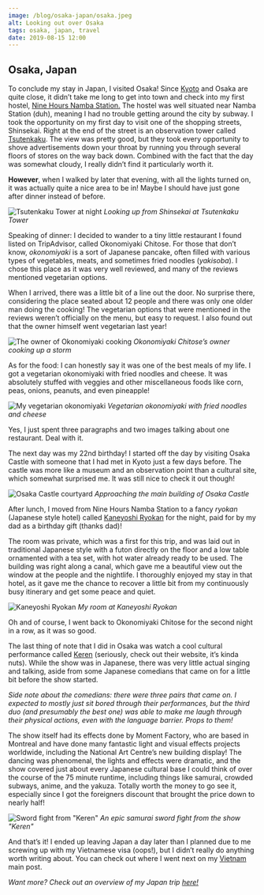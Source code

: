 ```yaml
---
image: /blog/osaka-japan/osaka.jpeg
alt: Looking out over Osaka
tags: osaka, japan, travel
date: 2019-08-15 12:00
---
```


## Osaka, Japan

To conclude my stay in Japan, I visited Osaka! Since [Kyoto](/post/kyoto-japan) and Osaka are quite close, it didn’t take me long to get into town and check into my first hostel, [Nine Hours Namba Station.](https://ninehours.co.jp/?lang=en) The hostel was well situated near Namba Station (duh), meaning I had no trouble getting around the city by subway. I took the opportunity on my first day to visit one of the shopping streets, Shinsekai. Right at the end of the street is an observation tower called [Tsutenkaku](https://www.tsutenkaku.co.jp/).<!--more--> The view was pretty good, but they took every opportunity to shove advertisements down your throat by running you through several floors of stores on the way back down. Combined with the fact that the day was somewhat cloudy, I really didn’t find it particularly worth it.

**However**, when I walked by later that evening, with all the lights turned on, it was actually quite a nice area to be in! Maybe I should have just gone after dinner instead of before.

![Tsutenkaku Tower at night](/blog/osaka-japan/tsutenkaku.jpeg)
*Looking up from Shinsekai at Tsutenkaku Tower*

Speaking of dinner: I decided to wander to a tiny little restaurant I found listed on TripAdvisor, called Okonomiyaki Chitose. For those that don’t know, *okonomiyaki* is a sort of Japanese pancake, often filled with various types of vegetables, meats, and sometimes fried noodles (*yakisoba*). I chose this place as it was very well reviewed, and many of the reviews mentioned vegetarian options.

When I arrived, there was a little bit of a line out the door. No surprise there, considering the place seated about 12 people and there was only one older man doing the cooking! The vegetarian options that were mentioned in the reviews weren’t officially on the menu, but easy to request. I also found out that the owner himself went vegetarian last year!

![The owner of Okonomiyaki cooking](/blog/osaka-japan/okonomiyaki-chitose.jpeg)
*Okonomiyaki Chitose’s owner cooking up a storm*

As for the food: I can honestly say it was one of the best meals of my life. I got a vegetarian okonomiyaki with fried noodles and cheese. It was absolutely stuffed with veggies and other miscellaneous foods like corn, peas, onions, peanuts, and even pineapple!

![My vegetarian okonomiyaki](/blog/osaka-japan/okonomiyaki.jpeg)
*Vegetarian okonomiyaki with fried noodles and cheese*

Yes, I just spent three paragraphs and two images talking about one restaurant. Deal with it.

The next day was my 22nd birthday! I started off the day by visiting Osaka Castle with someone that I had met in Kyoto just a few days before. The castle was more like a museum and an observation point than a cultural site, which somewhat surprised me. It was still nice to check it out though!

![Osaka Castle courtyard](/blog/osaka-japan/osaka-castle.jpeg)
*Approaching the main building of Osaka Castle*

After lunch, I moved from Nine Hours Namba Station to a fancy *ryokan* (Japanese style hotel) called [Kaneyoshi Ryokan](http://www.ryokan.or.jp/english/yado/main/96329) for the night, paid for by my dad as a birthday gift (thanks dad)!

The room was private, which was a first for this trip, and was laid out in traditional Japanese style with a futon directly on the floor and a low table ornamented with a tea set, with hot water already ready to be used. The building was right along a canal, which gave me a beautiful view out the window at the people and the nightlife. I thoroughly enjoyed my stay in that hotel, as it gave me the chance to recover a little bit from my continuously busy itinerary and get some peace and quiet.

![Kaneyoshi Ryokan](/blog/osaka-japan/ryokan.jpeg)
*My room at Kaneyoshi Ryokan*

Oh and of course, I went back to Okonomiyaki Chitose for the second night in a row, as it was so good.

The last thing of note that I did in Osaka was watch a cool cultural performance called [Keren](https://keren.jp/en/) (seriously, check out their website, it’s kinda nuts). While the show was in Japanese, there was very little actual singing and talking, aside from some Japanese comedians that came on for a little bit before the show started.

*Side note about the comedians: there were three pairs that came on. I expected to mostly just sit bored through their performances, but the third duo (and presumably the best one) was able to make me laugh through their physical actions, even with the language barrier. Props to them!*

The show itself had its effects done by Moment Factory, who are based in Montreal and have done many fantastic light and visual effects projects worldwide, including the National Art Centre’s new building display! The dancing was phenomenal, the lights and effects were dramatic, and the show covered just about every Japanese cultural base I could think of over the course of the 75 minute runtime, including things like samurai, crowded subways, anime, and the yakuza. Totally worth the money to go see it, especially since I got the foreigners discount that brought the price down to nearly half!

![Sword fight from "Keren"](/blog/osaka-japan/keren.jpeg)
*An epic samurai sword fight from the show "Keren"*

And that’s it! I ended up leaving Japan a day later than I planned due to me screwing up with my Vietnamese visa (oops!), but I didn’t really do anything worth writing about. You can check out where I went next on my [Vietnam](/post/vietnam-timeless-charm) main post.

*Want more? Check out an overview of my Japan trip [here!](/post/japan-land-of-the-rising-sun)*
